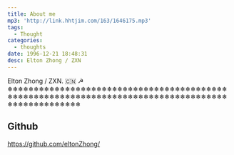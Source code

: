 ```yaml
---
title: About me
mp3: 'http://link.hhtjim.com/163/1646175.mp3'
tags:
  - Thought
categories:
  - thoughts
date: 1996-12-21 18:48:31
desc: Elton Zhong / ZXN
---
```


Elton Zhong / ZXN. 🇨🇳 ☭ ❄︎❄︎❄︎❄︎❄︎❄︎❄︎❄︎❄︎❄︎❄︎❄︎❄︎❄︎❄︎❄︎❄︎❄︎❄︎❄︎❄︎❄︎❄︎❄︎❄︎❄︎❄︎❄︎❄︎❄︎❄︎❄︎❄︎❄︎❄︎❄︎❄︎❄︎❄︎❄︎❄︎❄︎❄︎❄︎❄︎❄︎❄︎❄︎❄︎❄︎❄︎❄︎❄︎❄︎❄︎❄︎❄︎❄︎❄︎❄︎❄︎❄︎❄︎❄︎❄︎❄︎❄︎❄︎❄︎❄︎❄︎❄︎❄︎❄︎❄︎❄︎❄︎❄︎❄︎❄︎❄︎❄︎❄︎❄︎❄︎❄︎❄︎❄︎❄︎❄︎❄︎❄︎❄︎❄︎❄︎❄︎❄︎❄︎


## Github
https://github.com/eltonZhong/

